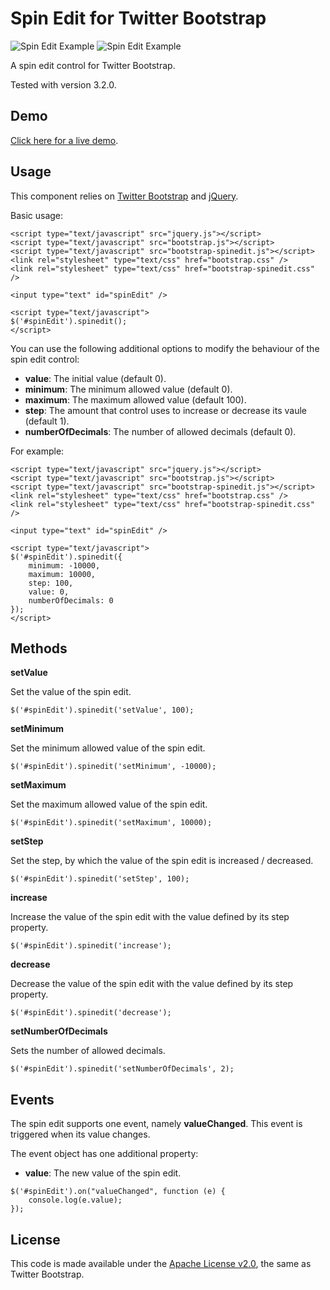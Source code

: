 # Spin Edit for Twitter Bootstrap

![Spin Edit Example](http://geersch.github.com/bootstrap-spinedit/images/spinedit.png)
![Spin Edit Example](http://geersch.github.com/bootstrap-spinedit/images/spineditfloat.png)

A spin edit control for Twitter Bootstrap.

Tested with version 3.2.0.

## Demo

[Click here for a live demo](http://geersch.github.com/bootstrap-spinedit/demo.html).

## Usage

This component relies on [Twitter Bootstrap](http://twitter.github.com/bootstrap/) and [jQuery](http://jquery.com/).

Basic usage:

```
<script type="text/javascript" src="jquery.js"></script>
<script type="text/javascript" src="bootstrap.js"></script>
<script type="text/javascript" src="bootstrap-spinedit.js"></script>
<link rel="stylesheet" type="text/css" href="bootstrap.css" />
<link rel="stylesheet" type="text/css" href="bootstrap-spinedit.css" />

<input type="text" id="spinEdit" />

<script type="text/javascript">
$('#spinEdit').spinedit();
</script>
```

You can use the following additional options to modify the behaviour of the spin edit control:

* **value**: The initial value (default 0).
* **minimum**: The minimum allowed value (default 0).
* **maximum**: The maximum allowed value (default 100).
* **step**: The amount that control uses to increase or decrease its vaule (default 1).
* **numberOfDecimals**: The number of allowed decimals (default 0).

For example:

```
<script type="text/javascript" src="jquery.js"></script>
<script type="text/javascript" src="bootstrap.js"></script>
<script type="text/javascript" src="bootstrap-spinedit.js"></script>
<link rel="stylesheet" type="text/css" href="bootstrap.css" />
<link rel="stylesheet" type="text/css" href="bootstrap-spinedit.css" />

<input type="text" id="spinEdit" />

<script type="text/javascript">
$('#spinEdit').spinedit({
    minimum: -10000,
    maximum: 10000,
    step: 100,
    value: 0,
    numberOfDecimals: 0
});
</script>
```

## Methods

**setValue**

Set the value of the spin edit.

```
$('#spinEdit').spinedit('setValue', 100);
```

**setMinimum**

Set the minimum allowed value of the spin edit.

```
$('#spinEdit').spinedit('setMinimum', -10000);
```

**setMaximum**

Set the maximum allowed value of the spin edit.

```
$('#spinEdit').spinedit('setMaximum', 10000);
```

**setStep**

Set the step, by which the value of the spin edit is increased / decreased.

```
$('#spinEdit').spinedit('setStep', 100);
```

**increase**

Increase the value of the spin edit with the value defined by its step property.

```
$('#spinEdit').spinedit('increase');
```

**decrease**

Decrease the value of the spin edit with the value defined by its step property.

```
$('#spinEdit').spinedit('decrease');
```

**setNumberOfDecimals**

Sets the number of allowed decimals.

```
$('#spinEdit').spinedit('setNumberOfDecimals', 2);
```

## Events

The spin edit supports one event, namely **valueChanged**. This event is triggered when its value changes.

The event object has one additional property:

* **value**: The new value of the spin edit.

```
$('#spinEdit').on("valueChanged", function (e) {
    console.log(e.value);
});
```

## License

This code is made available under the [Apache License v2.0](http://www.apache.org/licenses/LICENSE-2.0), 
the same as Twitter Bootstrap.
